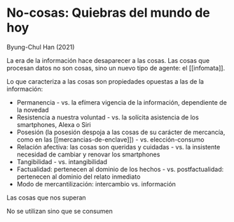 # No-cosas: Quiebras del mundo de hoy
Byung-Chul Han (2021)

La era de la información hace desaparecer a las cosas. Las cosas que procesan datos no son cosas, sino un nuevo tipo de agente: el [[infomata]].

Lo que caracteriza a las cosas son propiedades opuestas a las de la información:

- Permanencia - vs. la efímera vigencia de la información, dependiente de la novedad
- Resistencia a nuestra voluntad - vs. la solícita asistencia de los smartphones, Alexa o Siri
- Posesión (la posesión despoja a las cosas de su carácter de mercancía, como en las [[mercancias-de-enclave]]) - vs. elección-consumo
- Relación afectiva: las cosas son queridas y cuidadas - vs. la insistente necesidad de cambiar y renovar los smartphones
- Tangibilidad - vs. intangibilidad
- Factualidad: pertenecen al dominio de los hechos - vs. postfactualidad: pertenecen al dominio del relato inmediato
- Modo de mercantilización: intercambio vs. información

Las cosas que nos superan

No se utilizan sino que se consumen
